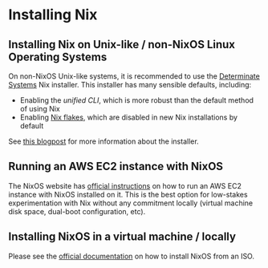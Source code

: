 # Installing Nix

## Installing Nix on Unix-like / non-NixOS Linux Operating Systems

On non-NixOS Unix-like systems, it is recommended to use the [Determinate Systems](https://determinate.systems/nix/) Nix installer.
This installer has many sensible defaults, including:

- Enabling the *unified CLI*, which is more robust than the default method of using Nix
- Enabling [Nix flakes](https://nixos.wiki/wiki/Flakes), which are disabled in new Nix installations by default 

See [this blogpost](https://determinate.systems/posts/determinate-nix-installer/) for more information about the installer.

## Running an AWS EC2 instance with NixOS

The NixOS website has [official instructions](https://nixos.org/download/#nixos-amazon) on how to run an AWS EC2 instance with NixOS installed on it.
This is the best option for low-stakes experimentation with Nix without any commitment locally (virtual machine disk space, dual-boot configuration, etc).

## Installing NixOS in a virtual machine / locally

Please see the [official documentation](https://nixos.org/download/#nixos-iso) on how to install NixOS from an ISO.